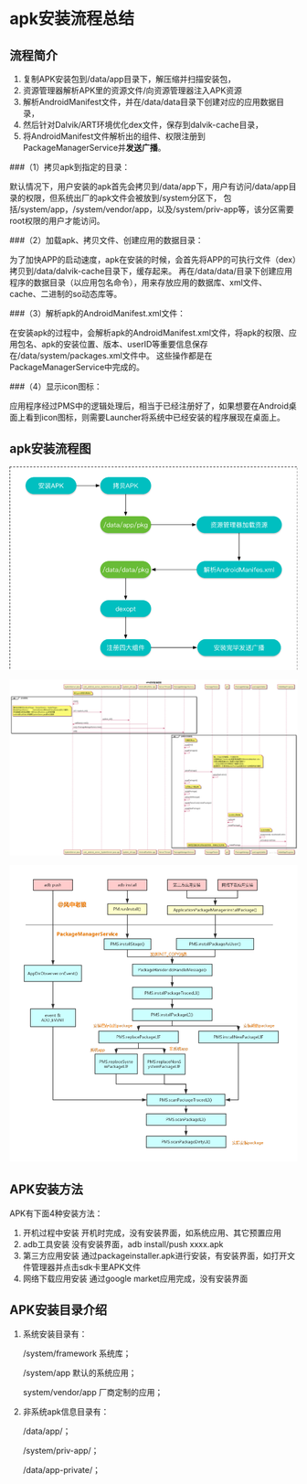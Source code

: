 # apk安装流程总结

## 流程简介


1. 复制APK安装包到/data/app目录下，解压缩并扫描安装包，
2. 资源管理器解析APK里的资源文件/向资源管理器注入APK资源
3. 解析AndroidManifest文件，并在/data/data目录下创建对应的应用数据目录，
4. 然后针对Dalvik/ART环境优化dex文件，保存到dalvik-cache目录，
5. 将AndroidManifest文件解析出的组件、权限注册到PackageManagerService并**发送广播**。


###（1）拷贝apk到指定的目录：

默认情况下，用户安装的apk首先会拷贝到/data/app下，用户有访问/data/app目录的权限，但系统出厂的apk文件会被放到/system分区下，
包括/system/app，/system/vendor/app，以及/system/priv-app等，该分区需要root权限的用户才能访问。

###（2）加载apk、拷贝文件、创建应用的数据目录：

为了加快APP的启动速度，apk在安装的时候，会首先将APP的可执行文件（dex）拷贝到/data/dalvik-cache目录下，缓存起来。
再在/data/data/目录下创建应用程序的数据目录（以应用包名命令），用来存放应用的数据库、xml文件、cache、二进制的so动态库等。

###（3）解析apk的AndroidManifest.xml文件：

在安装apk的过程中，会解析apk的AndroidManifest.xml文件，将apk的权限、应用包名、apk的安装位置、版本、userID等重要信息保存在/data/system/packages.xml文件中。
这些操作都是在PackageManagerService中完成的。

###（4）显示icon图标：

应用程序经过PMS中的逻辑处理后，相当于已经注册好了，如果想要在Android桌面上看到icon图标，则需要Launcher将系统中已经安装的程序展现在桌面上。

## apk安装流程图

![apk安装流程图](https://github.com/66668/Android_Interview/blob/master/pictures/apk_install_03.png)

![apk安装流程图](https://github.com/66668/Android_Interview/blob/master/pictures/apk_install_01.png)


![apk安装流程图](https://github.com/66668/Android_Interview/blob/master/pictures/apk_install_02.png)




## APK安装方法

APK有下面4种安装方法：

1. 开机过程中安装 	开机时完成，没有安装界面，如系统应用、其它预置应用
2. adb工具安装 	没有安装界面，adb install/push xxxx.apk
3. 第三方应用安装 	通过packageinstaller.apk进行安装，有安装界面，如打开文件管理器并点击sdk卡里APK文件
4. 网络下载应用安装 	通过google market应用完成，没有安装界面

## APK安装目录介绍

1. 系统安装目录有：


    /system/framework 系统库；

    /system/app 默认的系统应用；

    system/vendor/app 厂商定制的应用；

2. 非系统apk信息目录有：


    /data/app/；

    /system/priv-app/；

    /data/app-private/；

